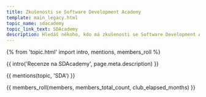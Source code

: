 ```yaml
---
title: Zkušenosti se Software Development Academy
template: main_legacy.html
topic_name: sdacademy
topic_link_text: SDAcademy
description: Hledáš někoho, kdo má zkušenosti se Software Development Academy? Vyplatí se jejich kurzy?
---
```

{% from 'topic.html' import intro, mentions, members_roll %}

{{ intro('Recenze na SDAcademy', page.meta.description) }}

{{ mentions(topic, 'SDA') }}

{{ members_roll(members, members_total_count, club_elapsed_months) }}
